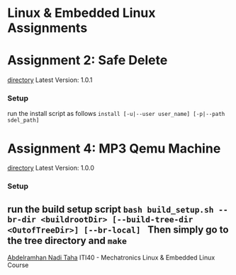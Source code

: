 # Linux & Embedded Linux Assignments
# Assignment 2: Safe Delete
[directory](./safe_delete)
Latest Version: 1.0.1
### Setup	
run the install script as follows
`install [-u|--user user_name] [-p|--path sdel_path]`

# Assignment 4: MP3 Qemu Machine
[directory](./mp3_machine)
Latest Version: 1.0.0
### Setup
run the build setup script
`bash build_setup.sh --br-dir <buildrootDir> [--build-tree-dir <OutofTreeDir>] [--br-local] `
Then simply go to the tree directory and
`make`
----------------------------------------------------------------------
[Abdelramhan Nadi Taha](abdurrahman.naddie@gmail.com)
ITI40 - Mechatronics
Linux & Embedded Linux Course
